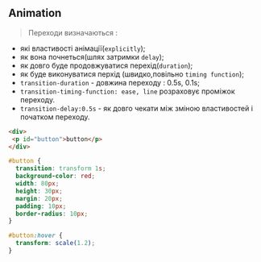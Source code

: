 ## Animation
>Переходи визначаються :
* які властивості анімації(`explicitly`);
* як вона почнеться(шлях затримки `delay`);
* як довго буде продовжуватися перехід(`duration`);
* як буде виконуватися перхід (швидко,повільно `timing function`);
* `transition-duration` - довжина переходу : 0.5s, 0.1s;
* `transition-timing-function: ease, line` розраховує проміжок переходу.
* `transition-delay:0.5s` - як довго чекати між зміною властивостей і початком переходу.
```html
<div>
 <p id="button">button</p>
</div>
```

```css
#button {
  transition: transform 1s;
  background-color: red;
  width: 80px;
  height: 30px;
  margin: 20px;
  padding: 10px;
  border-radius: 10px;
}

#button:hover {
  transform: scale(1.2);
}
```
